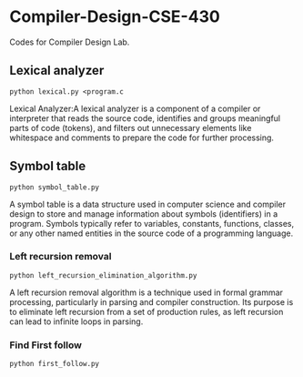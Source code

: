 # Compiler-Design-CSE-430
Codes for Compiler Design Lab.

## Lexical analyzer
```
python lexical.py <program.c
```
Lexical Analyzer:A lexical analyzer is a component of a compiler or interpreter that reads the source code, identifies and groups meaningful parts of code (tokens), 
and filters out unnecessary elements like whitespace and comments to prepare the code for further processing.


## Symbol table

```
python symbol_table.py
```
A symbol table is a data structure used in computer science and compiler design to store and manage information about symbols (identifiers) in a program. Symbols typically refer to variables, constants, functions, classes, or any other named entities in the source code of a programming language.

### Left recursion removal

```
python left_recursion_elimination_algorithm.py
```
A left recursion removal algorithm is a technique used in formal grammar processing, particularly in parsing and compiler construction. Its purpose is to eliminate left recursion from a set of production rules, as left recursion can lead to infinite loops in parsing.


### Find First follow

```
python first_follow.py
```
